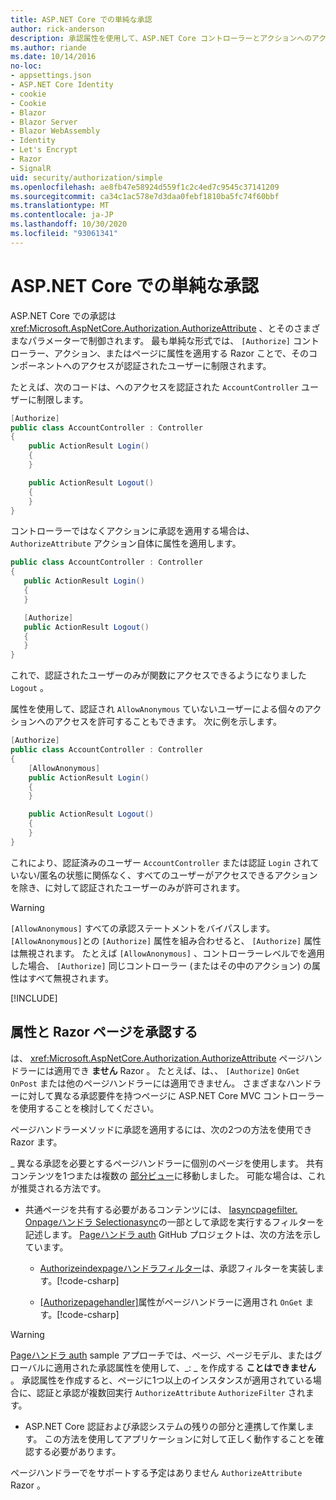 ```yaml
---
title: ASP.NET Core での単純な承認
author: rick-anderson
description: 承認属性を使用して、ASP.NET Core コントローラーとアクションへのアクセスを制限する方法について説明します。
ms.author: riande
ms.date: 10/14/2016
no-loc:
- appsettings.json
- ASP.NET Core Identity
- cookie
- Cookie
- Blazor
- Blazor Server
- Blazor WebAssembly
- Identity
- Let's Encrypt
- Razor
- SignalR
uid: security/authorization/simple
ms.openlocfilehash: ae8fb47e58924d559f1c2c4ed7c9545c37141209
ms.sourcegitcommit: ca34c1ac578e7d3daa0febf1810ba5fc74f60bbf
ms.translationtype: MT
ms.contentlocale: ja-JP
ms.lasthandoff: 10/30/2020
ms.locfileid: "93061341"
---
```

# <a name="simple-authorization-in-aspnet-core"></a>ASP.NET Core での単純な承認

<a name="security-authorization-simple"></a>

ASP.NET Core での承認は <xref:Microsoft.AspNetCore.Authorization.AuthorizeAttribute> 、とそのさまざまなパラメーターで制御されます。 最も単純な形式では、 `[Authorize]` コントローラー、アクション、またはページに属性を適用する Razor ことで、そのコンポーネントへのアクセスが認証されたユーザーに制限されます。

たとえば、次のコードは、へのアクセスを認証された `AccountController` ユーザーに制限します。

```csharp
[Authorize]
public class AccountController : Controller
{
    public ActionResult Login()
    {
    }

    public ActionResult Logout()
    {
    }
}
```

コントローラーではなくアクションに承認を適用する場合は、 `AuthorizeAttribute` アクション自体に属性を適用します。

```csharp
public class AccountController : Controller
{
   public ActionResult Login()
   {
   }

   [Authorize]
   public ActionResult Logout()
   {
   }
}
```

これで、認証されたユーザーのみが関数にアクセスできるようになりました `Logout` 。

属性を使用して、認証され `AllowAnonymous` ていないユーザーによる個々のアクションへのアクセスを許可することもできます。 次に例を示します。

```csharp
[Authorize]
public class AccountController : Controller
{
    [AllowAnonymous]
    public ActionResult Login()
    {
    }

    public ActionResult Logout()
    {
    }
}
```

これにより、認証済みのユーザー `AccountController` または認証 `Login` されていない/匿名の状態に関係なく、すべてのユーザーがアクセスできるアクションを除き、に対して認証されたユーザーのみが許可されます。

> [!WARNING]
> `[AllowAnonymous]` すべての承認ステートメントをバイパスします。 `[AllowAnonymous]`との `[Authorize]` 属性を組み合わせると、 `[Authorize]` 属性は無視されます。 たとえば `[AllowAnonymous]` 、コントローラーレベルでを適用した場合、 `[Authorize]` 同じコントローラー (またはその中のアクション) の属性はすべて無視されます。

[!INCLUDE[](~/includes/requireAuth.md)]

<a name="aarp"></a>

## <a name="authorize-attribute-and-no-locrazor-pages"></a>属性と Razor ページを承認する

は、 <xref:Microsoft.AspNetCore.Authorization.AuthorizeAttribute> ページハンドラーには適用でき **ません** Razor 。 たとえば、は、、 `[Authorize]` `OnGet` `OnPost` または他のページハンドラーには適用できません。 さまざまなハンドラーに対して異なる承認要件を持つページに ASP.NET Core MVC コントローラーを使用することを検討してください。

ページハンドラーメソッドに承認を適用するには、次の2つの方法を使用でき Razor ます。

_ 異なる承認を必要とするページハンドラーに個別のページを使用します。 共有コンテンツを1つまたは複数の [部分ビュー](xref:mvc/views/partial)に移動しました。 可能な場合は、これが推奨される方法です。
* 共通ページを共有する必要があるコンテンツには、 [Iasyncpagefilter. Onpageハンドラ Selectionasync](xref:Microsoft.AspNetCore.Mvc.Filters.IAsyncPageFilter.OnPageHandlerSelectionAsync%2A)の一部として承認を実行するフィルターを記述します。 [Pageハンドラ auth](https://github.com/dotnet/AspNetCore.Docs/tree/master/aspnetcore/security/authorization/simple/samples/3.1/PageHandlerAuth) GitHub プロジェクトは、次の方法を示しています。
  * [Authorizeindexpageハンドラフィルター](https://github.com/dotnet/AspNetCore.Docs/blob/master/aspnetcore/security/authorization/simple/samples/3.1/PageHandlerAuth/AuthorizeIndexPageHandlerFilter.cs)は、承認フィルターを実装します。[!code-csharp[](~/security/authorization/simple/samples/3.1/PageHandlerAuth/Pages/Index.cshtml.cs?name=snippet)]

  * [[Authorizepagehandler]](https://github.com/dotnet/AspNetCore.Docs/tree/master/aspnetcore/security/authorization/simple/samples/3.1/PageHandlerAuth/Pages/Index.cshtml.cs#L16)属性がページハンドラーに適用され `OnGet` ます。[!code-csharp[](~/security/authorization/simple/samples/3.1/PageHandlerAuth/AuthorizeIndexPageHandlerFilter.cs?name=snippet)]

> [!WARNING]
> [Pageハンドラ auth](https://github.com/pranavkm/PageHandlerAuth) sample アプローチでは、ページ、ページモデル、またはグローバルに適用された承認属性を使用して、_: _ を作成する **ことはできません** 。 承認属性を作成すると、ページに1つ以上のインスタンスが適用されている場合に、認証と承認が複数回実行 `AuthorizeAttribute` `AuthorizeFilter` されます。
> * ASP.NET Core 認証および承認システムの残りの部分と連携して作業します。 この方法を使用してアプリケーションに対して正しく動作することを確認する必要があります。

ページハンドラーでをサポートする予定はありません `AuthorizeAttribute` Razor 。 
